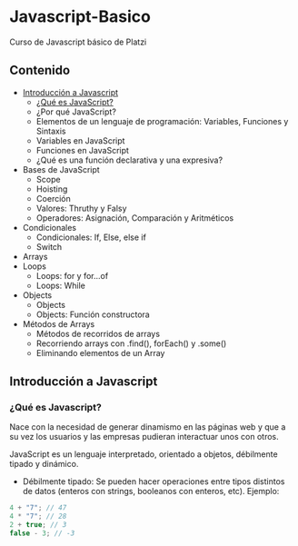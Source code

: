 # Javascript-Basico
Curso de Javascript básico de Platzi

## Contenido
- [Introducción a Javascript](Introducción-a-Javascript)
  - [¿Qué es JavaScript?](qué-es-javascript)
  - ¿Por qué JavaScript?
  - Elementos de un lenguaje de programación: Variables, Funciones y Sintaxis
  - Variables en JavaScript
  - Funciones en JavaScript
  - ¿Qué es una función declarativa y una expresiva?
- Bases de JavaScript
  - Scope
  - Hoisting
  - Coerción
  - Valores: Thruthy y Falsy
  - Operadores: Asignación, Comparación y Aritméticos
- Condicionales
  - Condicionales: If, Else, else if
  - Switch
- Arrays
- Loops
  - Loops: for y for...of
  - Loops: While
- Objects
  - Objects
  - Objects: Función constructora
- Métodos de Arrays
  - Métodos de recorridos de arrays
  - Recorriendo arrays con .find(), forEach() y .some()
  - Eliminando elementos de un Array

## Introducción a Javascript

### ¿Qué es Javascript?
Nace con la necesidad de generar dinamismo en las páginas web y que a su vez los usuarios y las empresas pudieran interactuar unos con otros.

JavaScript es un lenguaje interpretado, orientado a objetos, débilmente tipado y dinámico.
- Débilmente tipado: Se pueden hacer operaciones entre tipos distintos de datos (enteros con strings, booleanos con enteros, etc).
Ejemplo:
```js
4 + "7"; // 47
4 * "7"; // 28
2 + true; // 3
false - 3; // -3
```

  
